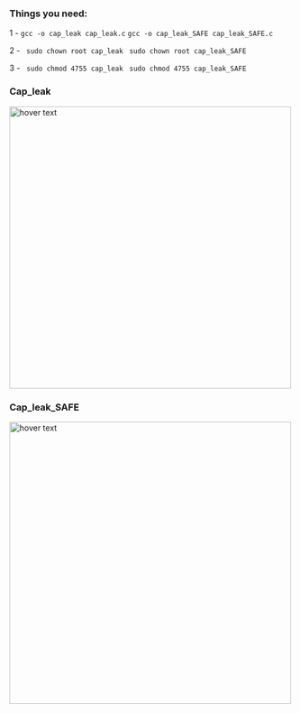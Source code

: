 ### Things you need: 
1 - 
```gcc -o cap_leak cap_leak.c```
```gcc -o cap_leak_SAFE cap_leak_SAFE.c```

2 - 
``` sudo chown root cap_leak```
``` sudo chown root cap_leak_SAFE```

3 - 
``` sudo chmod 4755 cap_leak```
``` sudo chmod 4755 cap_leak_SAFE```

### Cap_leak

<p align="left">
  <img src="https://github.com/0xb1tByte/Postgraduate/blob/master/SecureProgramming/Studying/Computer%20Security%20%2C%20A%20Hands-on%20Approach/Chapter%201%20/Examples/Capability%20Leaking/cap_leak.png" width="500" title="hover text">
</p>

###  Cap_leak_SAFE

<p align="left">
  <img src="https://github.com/0xb1tByte/Postgraduate/blob/master/SecureProgramming/Studying/Computer%20Security%20%2C%20A%20Hands-on%20Approach/Chapter%201%20/Examples/Capability%20Leaking/cap_leak_SAFE.png" width="500" title="hover text">
</p>
